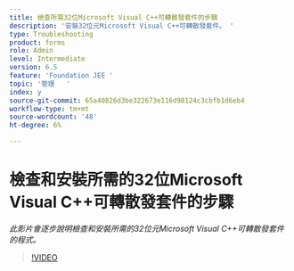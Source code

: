 ```yaml
---
title: 檢查所需32位Microsoft Visual C++可轉散發套件的步驟
description: '安裝32位元Microsoft Visual C++可轉散發套件。 '
type: Troubleshooting
product: forms
role: Admin
level: Intermediate
version: 6.5
feature: 'Foundation JEE '
topic: '管理   '
index: y
source-git-commit: 65a40826d3be322673e116d98124c3cbfb1d6eb4
workflow-type: tm+mt
source-wordcount: '48'
ht-degree: 6%

---
```



# 檢查和安裝所需的32位Microsoft Visual C++可轉散發套件的步驟

*此影片會逐步說明檢查和安裝所需的32位元Microsoft Visual C++可轉散發套件的程式。*

>[!VIDEO](https://video.tv.adobe.com/v/335520?quality=9&learn=on)

